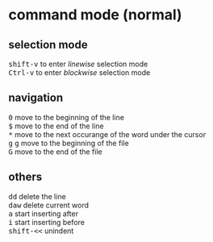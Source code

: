 # command mode (normal)

## selection mode
<kbd>shift-v</kbd> to enter *linewise* selection mode  
<kbd>Ctrl-v</kbd> to enter *blockwise* selection mode  
## navigation
<kbd>0</kbd> move to the beginning of the line  
<kbd>$</kbd> move to the end of the line  
<kbd>*</kbd> move to the next occurange of the word under the cursor  
<kbd>g</kbd> <kbd>g</kbd> move to the beginning of the file  
<kbd>G</kbd> move to the end of the file
## others 
<kbd>d</kbd><kbd>d</kbd> delete the line  
<kbd>d</kbd><kbd>a</kbd><kbd>w</kbd> delete current word  
<kbd>a</kbd> start inserting after  
<kbd>i</kbd> start inserting before  
<kbd>shift-<<</kbd> unindent 
